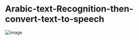 # Arabic-text-Recognition-then-convert-text-to-speech
![image](https://github.com/user-attachments/assets/abf03506-e673-4b78-aad0-946174603722)
